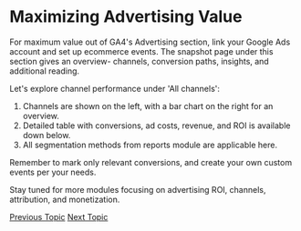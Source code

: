 # Maximizing Advertising Value

For maximum value out of GA4's Advertising section, link your Google Ads account and set up ecommerce events. The snapshot page under this section gives an overview- channels, conversion paths, insights, and additional reading.

Let's explore channel performance under 'All channels':

1. Channels are shown on the left, with a bar chart on the right for an overview.
2. Detailed table with conversions, ad costs, revenue, and ROI is available down below.
3. All segmentation methods from reports module are applicable here.

Remember to mark only relevant conversions, and create your own custom events per your needs.

Stay tuned for more modules focusing on advertising ROI, channels, attribution, and monetization.

[Previous Topic](Advertising.md) [Next Topic](Cost_per_Conversion_and_Attribution_Models.md)
